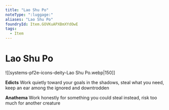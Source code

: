 ```yaml
---
title: "Lao Shu Po"
noteType: ":luggage:"
aliases: "Lao Shu Po"
foundryId: Item.GOVKuAPXBmXYdOwE
tags:
  - Item
---
```


# Lao Shu Po
![[systems-pf2e-icons-deity-Lao Shu Po.webp|150]]

**Edicts** Work quietly toward your goals in the shadows, steal what you need, keep an ear among the ignored and downtrodden

**Anathema** Work honestly for something you could steal instead, risk too much for another creature
